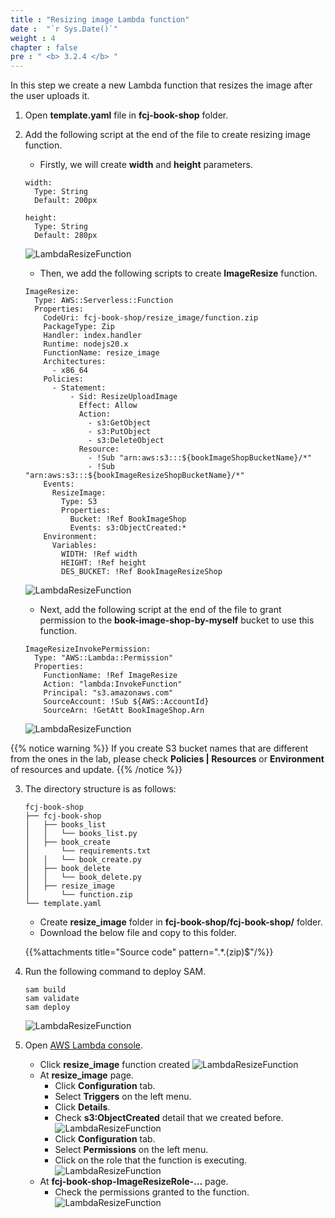 ```yaml
---
title : "Resizing image Lambda function"
date :  "`r Sys.Date()`" 
weight : 4
chapter : false
pre : " <b> 3.2.4 </b> "
---
```

In this step we create a new Lambda function that resizes the image after the user uploads it.

1. Open **template.yaml** file in **fcj-book-shop** folder.

2. Add the following script at the end of the file to create resizing image function.
    - Firstly, we will create **width** and **height** parameters.
    ```
    width:
      Type: String
      Default: 200px

    height:
      Type: String
      Default: 280px
    ```
    ![LambdaResizeFunction](/images/temp/1/53.png?width=90pc)
    - Then, we add the following scripts to create **ImageResize** function.
    ```
    ImageResize:
      Type: AWS::Serverless::Function
      Properties:
        CodeUri: fcj-book-shop/resize_image/function.zip
        PackageType: Zip
        Handler: index.handler
        Runtime: nodejs20.x
        FunctionName: resize_image
        Architectures:
          - x86_64
        Policies:
          - Statement:
              - Sid: ResizeUploadImage
                Effect: Allow
                Action:
                  - s3:GetObject
                  - s3:PutObject
                  - s3:DeleteObject
                Resource:
                  - !Sub "arn:aws:s3:::${bookImageShopBucketName}/*"
                  - !Sub "arn:aws:s3:::${bookImageResizeShopBucketName}/*"
        Events:
          ResizeImage:
            Type: S3
            Properties:
              Bucket: !Ref BookImageShop
              Events: s3:ObjectCreated:*
        Environment:
          Variables:
            WIDTH: !Ref width
            HEIGHT: !Ref height
            DES_BUCKET: !Ref BookImageResizeShop
    ```
    ![LambdaResizeFunction](/images/temp/1/54.png?width=90pc)
    - Next, add the following script at the end of the file to grant permission to the **book-image-shop-by-myself** bucket to use this function.
    ```
    ImageResizeInvokePermission:
      Type: "AWS::Lambda::Permission"
      Properties:
        FunctionName: !Ref ImageResize
        Action: "lambda:InvokeFunction"
        Principal: "s3.amazonaws.com"
        SourceAccount: !Sub ${AWS::AccountId}
        SourceArn: !GetAtt BookImageShop.Arn
    ```
    ![LambdaResizeFunction](/images/temp/1/55.png?width=90pc)

{{% notice warning %}}
If you create S3 bucket names that are different from the ones in the lab, please check **Policies | Resources** or **Environment** of resources and update.
{{% /notice %}}

3. The directory structure is as follows:
    ```
    fcj-book-shop
    ├── fcj-book-shop
    │   ├── books_list
    │   │   └── books_list.py
    │   ├── book_create
    │       └── requirements.txt
    │   │   └── book_create.py
    │   ├── book_delete
    │   │   └── book_delete.py
    │   ├── resize_image
    │       └── function.zip
    └── template.yaml
    ```
    - Create **resize_image** folder in **fcj-book-shop/fcj-book-shop/** folder.
    - Download the below file and copy to this folder.

    {{%attachments title="Source code" pattern=".*\.(zip)$"/%}}

4. Run the following command to deploy SAM.
    ```
    sam build
    sam validate
    sam deploy
    ```
    ![LambdaResizeFunction](/images/temp/1/56.png?width=90pc)

5. Open [AWS Lambda console](https://ap-southeast-1.console.aws.amazon.com/lambda/home?region=ap-southeast-1#/functions).
    - Click **resize_image** function created
    ![LambdaResizeFunction](/images/temp/1/57.png?width=90pc)
    - At **resize_image** page.
      - Click **Configuration** tab.
      - Select **Triggers** on the left menu.
      - Click **Details**.
      - Check **s3:ObjectCreated** detail that we created before.
      ![LambdaResizeFunction](/images/temp/1/60.png?width=90pc)
      - Click **Configuration** tab.
      - Select **Permissions** on the left menu.
      - Click on the role that the function is executing.
      ![LambdaResizeFunction](/images/temp/1/58.png?width=90pc)
    - At **fcj-book-shop-ImageResizeRole-...** page.
      - Check the permissions granted to the function.
      ![LambdaResizeFunction](/images/temp/1/59.png?width=90pc)